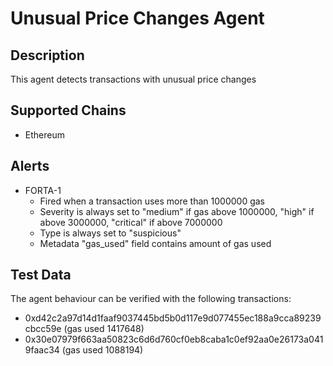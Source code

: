 # Unusual Price Changes Agent

## Description

This agent detects transactions with unusual price changes

## Supported Chains

- Ethereum

## Alerts

- FORTA-1
  - Fired when a transaction uses more than 1000000 gas
  - Severity is always set to "medium" if gas above 1000000, "high" if above 3000000, "critical" if above 7000000
  - Type is always set to "suspicious"
  - Metadata "gas_used" field contains amount of gas used

## Test Data

The agent behaviour can be verified with the following transactions:

- 0xd42c2a97d14d1faaf9037445bd5b0d117e9d077455ec188a9cca89239cbcc59e (gas used 1417648)
- 0x30e07979f663aa50823c6d6d760cf0eb8caba1c0ef92aa0e26173a0419faac34 (gas used 1088194)
